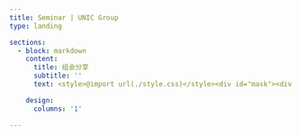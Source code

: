 ```yaml
---
title: Seminar | UNIC Group
type: landing

sections:
  - block: markdown
    content:
      title: 组会分享
      subtitle: ''
      text: <style>@import url(./style.css)</style><div id="mask"><div id="mask-container"><form id="form-container"><div id="password-div"><div><label id="password-label"><span>密码</span><input type="password" id="pwdBox" name="pwdBox" class="filter-search form-control form-control-sm"><input type="button" id="pwd-confirm" value="确认" onclick="submitPwd();"></label><label id="show-password-label"><input type="checkbox" id="showPassword" onclick="togglePasswordVisibility();">显示密码</label></div></div></form></div></div><div id="content"></div><script type="text/javascript" src="./sha256.js"></script><script type="text/javascript" src="./read.js"></script><script type="text/javascript"> window.onload = function() { document.getElementById('pwdBox').style.width = "calc(100%-4rem)"; }; function togglePasswordVisibility() { var passwordInput = document.getElementById("pwdBox"); var showPasswordInput = document.getElementById("showPassword"); if (showPasswordInput.checked) { passwordInput.type = "text"; } else { passwordInput.type = "password"; } } async function submitPwd() { if (SHA256(document.getElementById('pwdBox').value.toUpperCase()) == "ef271b641bd639249d33fad6401aa5f4ddad6c99bf0ae4ac8f40facae58dc9c0") { console.log("Welcome!"); document.getElementById('mask').remove(); var content = await read(); document.getElementById('content').innerHTML = content; var eContainerPublications = document.getElementById('container-publications'); var eItemTableContent = document.getElementById('item-table-content'); var eChildrenNum = eItemTableContent.rows.length; eContainerPublications.style.height = ((eChildrenNum - 1) * 42.59 + 38.19 + 100) + 'px'; console.log(eChildrenNum); } }</script>

    design:
      columns: '1'

---
```

